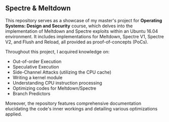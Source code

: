 ## Spectre & Meltdown

This repository serves as a showcase of my master's project for **Operating Systems: Design and Security** course, which delves into the implementation of Meltdown and Spectre exploits within an Ubuntu 16.04 environment. It includes implementations for Meltdown, Spectre V1, Spectre V2, and Flush and Reload, all provided as proof-of-concepts (PoCs).

Throughout this project, I acquired knowledge on:
* Out-of-order Execution
* Speculative Execution
* Side-Channel Attacks (utilizing the CPU cache)
* Writing a kernel module
* Understanding CPU instruction processing
* Optimizing codes for Meltdown/Spectre
* Branch Predictors
  
Moreover, the repository features comprehensive documentation elucidating the code's inner workings and detailing various optimizations applied.
